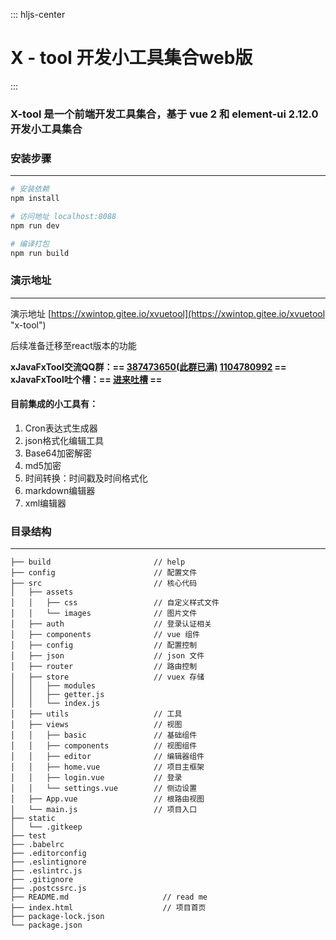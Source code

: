 ::: hljs-center
# X - tool 开发小工具集合web版
:::
### X-tool 是一个前端开发工具集合，基于 vue 2 和 element-ui 2.12.0 开发小工具集合

### 安装步骤
-----

``` bash
# 安装依赖
npm install

# 访问地址 localhost:8088
npm run dev

# 编译打包
npm run build
```

### 演示地址
-----
演示地址 [https://xwintop.gitee.io/xvuetool](https://xwintop.gitee.io/xvuetool "x-tool")

后续准备迁移至react版本的功能

**xJavaFxTool交流QQ群：== [387473650(此群已满)](https://jq.qq.com/?_wv=1027&k=59UDEAD) [1104780992](https://jq.qq.com/?_wv=1027&k=bhAdkju9) ==**
**xJavaFxTool吐个槽：== [进来吐槽](https://support.qq.com/product/127577) ==**

#### 目前集成的小工具有：
1. Cron表达式生成器
2. json格式化编辑工具
3. Base64加密解密
4. md5加密
5. 时间转换：时间戳及时间格式化
6. markdown编辑器
7. xml编辑器

### 目录结构
-----

```
├── build                       // help
├── config                      // 配置文件
├── src                         // 核心代码
│   ├── assets
│   │   ├── css                 // 自定义样式文件
│   │   └── images              // 图片文件
│   ├── auth                    // 登录认证相关
│   ├── components              // vue 组件
│   ├── config                  // 配置控制
│   ├── json                    // json 文件
│   ├── router                  // 路由控制
│   ├── store                   // vuex 存储
│   │   ├── modules
│   │   ├── getter.js
│   │   └── index.js
│   ├── utils                   // 工具
│   ├── views                   // 视图
│   │   ├── basic               // 基础组件
│   │   ├── components          // 视图组件
│   │   ├── editor              // 编辑器组件
│   │   ├── home.vue            // 项目主框架
│   │   ├── login.vue           // 登录
│   │   └── settings.vue        // 侧边设置
│   ├── App.vue                 // 根路由视图
│   └── main.js                 // 项目入口
├── static
│   └── .gitkeep
├── test
├── .babelrc
├── .editorconfig
├── .eslintignore
├── .eslintrc.js
├── .gitignore
├── .postcssrc.js
├── README.md                     // read me
├── index.html                    // 项目首页
├── package-lock.json
└── package.json
```
